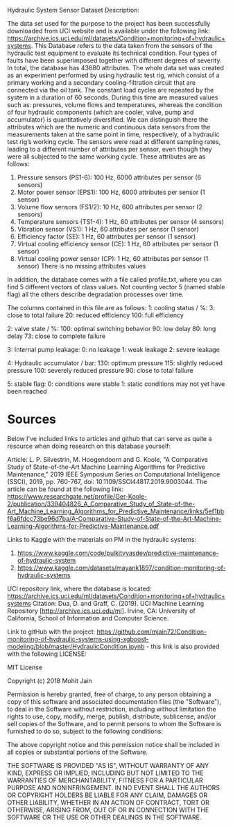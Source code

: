 Hydraulic System Sensor Dataset Description:

The data set used for the purpose to the project has been successfully downloaded from UCI website
and is available under the following link: https://archive.ics.uci.edu/ml/datasets/Condition+monitoring+of+hydraulic+systems.
This Database refers to the data taken from the sensors of the hydraulic test equipment to evaluate its technical condition.
Four types of faults have been superimposed together with different degrees of severity.
In total, the database has 43680 attributes.
The whole data set was created as an experiment performed by using hydraulic test rig, which
consist of a primary working and a secondary cooling-filtration circuit that are connected via the oil
tank. The constant load cycles are repeated by the system in a duration of 60 seconds. During this time
are measured values such as: pressures, volume flows and temperatures, whereas the condition of four
hydraulic components (which are cooler, valve, pump and accumulator) is quantitatively diversified.
We can distinguish there the attributes which are the numeric and continuous data sensors from the
measurements taken at the same point in time, respectively, of a hydraulic test rig’s working cycle. The
sensors were read at different sampling rates, leading to a different number of attributes per sensor,
even though they were all subjected to the same working cycle. These attributes are as follows:
1. Pressure sensors (PS1-6): 100 Hz, 6000 attributes per sensor (6 sensors)
2. Motor power sensor (EPS1): 100 Hz, 6000 attributes per sensor (1 sensor)
3. Volume flow sensors (FS1/2): 10 Hz, 600 attributes per sensor (2 sensors)
4. Temperature sensors (TS1-4): 1 Hz, 60 attributes per sensor (4 sensors)
5. Vibration sensor (VS1): 1 Hz, 60 attributes per sensor (1 sensor)
6. Efficiency factor (SE): 1 Hz, 60 attributes per sensor (1 sensor)
7. Virtual cooling efficiency sensor (CE): 1 Hz, 60 attributes per sensor (1 sensor)
8. Virtual cooling power sensor (CP): 1 Hz, 60 attributes per sensor (1 sensor)
There is no missing attributes values

In addition, the database comes with a file called profile.txt, where you can find 5 different vectors of class values.
Not counting vector 5 (named stable flag) all the others describe degradation processes over time.

The columns contained in this file are as follows:
1: cooling status / %:
	3: close to total failure
	20: reduced efficiency
	100: full efficiency

2: valve state / %:
	100: optimal switching behavior
	90: low delay
	80: long delay
	73: close to complete failure

3: Internal pump leakage:
	0: no leakage
	1: weak leakage
	2: severe leakage

4: Hydraulic accumulator / bar:
	130: optimum pressure
	115: slightly reduced pressure
	100: severely reduced pressure
	90: close to total failure

5: stable flag:
	0: conditions were stable
	1: static conditions may not yet have been reached

# Sources

Below I've included links to articles and github that can serve as quite a resource when doing research on this database yourself:

Article: L. P. Silvestrin, M. Hoogendoorn and G. Koole, "A Comparative Study of State-of-the-Art Machine Learning Algorithms for Predictive Maintenance," 2019 IEEE Symposium Series on Computational Intelligence (SSCI), 2019, pp. 760-767, doi: 10.1109/SSCI44817.2019.9003044. 
The article can be found at the following link: https://www.researchgate.net/profile/Ger-Koole-2/publication/339404826_A_Comparative_Study_of_State-of-the-Art_Machine_Learning_Algorithms_for_Predictive_Maintenance/links/5ef1bbf6a6fdcc73be96d7ba/A-Comparative-Study-of-State-of-the-Art-Machine-Learning-Algorithms-for-Predictive-Maintenance.pdf


Links to Kaggle with the materials on PM in the hydraulic systems:
1) https://www.kaggle.com/code/pulkitvyasdev/predictive-maintenance-of-hydraulic-system
2) https://www.kaggle.com/datasets/mayank1897/condition-monitoring-of-hydraulic-systems

UCI repository link, where the database is located: https://archive.ics.uci.edu/ml/datasets/Condition+monitoring+of+hydraulic+systems 
Citation: Dua, D. and Graff, C. (2019). UCI Machine Learning Repository [http://archive.ics.uci.edu/ml]. Irvine, CA: University of California, School of Information and Computer Science.


Link to gitHub with the project: https://github.com/mjain72/Condition-monitoring-of-hydraulic-systems-using-xgboost-modeling/blob/master/HydraulicCondition.ipynb - this link is also provided with the following LICENSE: 

MIT License

Copyright (c) 2018 Mohit Jain

Permission is hereby granted, free of charge, to any person obtaining a copy
of this software and associated documentation files (the "Software"), to deal
in the Software without restriction, including without limitation the rights
to use, copy, modify, merge, publish, distribute, sublicense, and/or sell
copies of the Software, and to permit persons to whom the Software is
furnished to do so, subject to the following conditions:

The above copyright notice and this permission notice shall be included in all
copies or substantial portions of the Software.

THE SOFTWARE IS PROVIDED "AS IS", WITHOUT WARRANTY OF ANY KIND, EXPRESS OR
IMPLIED, INCLUDING BUT NOT LIMITED TO THE WARRANTIES OF MERCHANTABILITY,
FITNESS FOR A PARTICULAR PURPOSE AND NONINFRINGEMENT. IN NO EVENT SHALL THE
AUTHORS OR COPYRIGHT HOLDERS BE LIABLE FOR ANY CLAIM, DAMAGES OR OTHER
LIABILITY, WHETHER IN AN ACTION OF CONTRACT, TORT OR OTHERWISE, ARISING FROM,
OUT OF OR IN CONNECTION WITH THE SOFTWARE OR THE USE OR OTHER DEALINGS IN THE
SOFTWARE. 